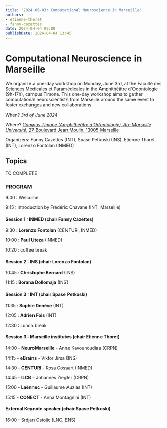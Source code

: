 ```yaml
---
title: '2024-06-03: Computational Neuroscience in Marseille'
authors:
- etienne-thoret
- fanny-cazettes
date: 2024-04-04 09:00
publishDate: 2024-04-04 13:45
---
```


# Computational Neuroscience in Marseille

We organize a one-day workshop on Monday, June 3rd, at the Faculté des Sciences Médicales et Paramédicales in the Amphithéâtre d'Odontologie (9h-17h), campus Timone. This one-day workshop aims to gather computational neuroscientists from Marseille around the same event to foster exchanges and new collaborations.

When? *3rd of June 2024*

Where? [*Campus Timone (Amphithéâtre d'Odontologie), Aix-Marseille Université*, 27 Boulevard Jean Moulin, 13005 Marseille](https://goo.gl/maps/MLpmsN9cd2N1Uv1L7)

Organizers: Fanny Cazettes (INT), Spase Petkoski (INS), Etienne Thoret (INT), Lorenzo Fontolan (INMED)


## Topics

TO COMPLETE



### PROGRAM

9:00 : Welcome 

9:15 : Introduction by Frédéric Chavane (INT, Marseille)

#### Session 1 : INMED (chair Fanny Cazettes)

9:30 : **Lorenzo Fontolan** (CENTURI, INMED)

10:00 : **Paul Uteza** (INMED)

10:20 : coffee break

#### Session 2 : INS (chair Lorenzo Fontolan)

10:45 : **Christophe Bernard** (INS)

11:15 : **Borana Dollomaja** (INS)

#### Session 3 : INT (chair Spase Petkoski)

11:35 : **Sophie Denève** (INT)

12:05 : **Adrien Fois** (INT)

12:30 : Lunch break

#### Session 3 : Marseille institutes (chair Etienne Thoret)

14:00 - **NeuroMarseille** - Anne Kavounoudias (CRPN)

14:15 - **eBrains** - Viktor Jirsa (INS)

14:30 - **CENTURI** - Rosa Cossart (INMED)

14:45 - **ILCB** - Johannes Ziegler (CRPN)

15:00 - **Laënnec** - Guillaume Auzias (INT)

15:15 - **CONECT** - Anna Montagnini (INT)

#### External Keynote speaker (chair Spase Petkoski)

16:00 - Srdjan Ostojic (LNC, ENS)




